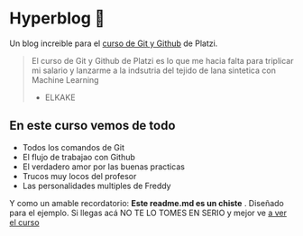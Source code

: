 # Hyperblog 💚

Un blog increible para el [curso de Git y Github](https://platzi.com/cursos/git-github/) de Platzi.

> El curso de Git y Github de Platzi es lo que me hacia falta para triplicar mi salario y lanzarme a la indsutria del tejido de lana sintetica con Machine Learning
>
> - ELKAKE

## En este curso vemos de todo

- Todos los comandos de Git
- El flujo de trabajao con Github
- El verdadero amor por las buenas practicas
- Trucos muy locos del profesor
- Las personalidades multiples de Freddy

Y como un amable recordatorio: **Este readme.md es un chiste** . Diseñado para el ejemplo. Si llegas acá NO TE LO TOMES EN SERIO y mejor ve [a ver el curso](https://platzi.com/cursos/git-github/)
